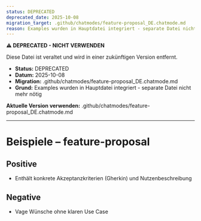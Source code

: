 ```yaml
---
status: DEPRECATED
deprecated_date: 2025-10-08
migration_target: .github/chatmodes/feature-proposal_DE.chatmode.md
reason: Examples wurden in Hauptdatei integriert - separate Datei nicht mehr nötig
---
```


**⚠️ DEPRECATED - NICHT VERWENDEN**

Diese Datei ist veraltet und wird in einer zukünftigen Version entfernt.

- **Status:** DEPRECATED
- **Datum:** 2025-10-08
- **Migration:** .github/chatmodes/feature-proposal_DE.chatmode.md
- **Grund:** Examples wurden in Hauptdatei integriert - separate Datei nicht mehr nötig

**Aktuelle Version verwenden:** .github/chatmodes/feature-proposal_DE.chatmode.md

---

# Beispiele – feature-proposal

## Positive
- Enthält konkrete Akzeptanzkriterien (Gherkin) und Nutzenbeschreibung

## Negative
- Vage Wünsche ohne klaren Use Case

